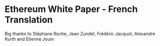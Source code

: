 # Ethereum White Paper - French Translation

Big thanks to Stéphane Roche, Jean Zundel, Frédéric Jacquot, Alexandre Kurth and Etienne Jouin
